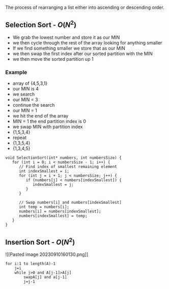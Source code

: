 The process of rearranging a list either into ascending or descending order.

## Selection Sort - $O(N^2)$
- We grab the lowest number and store it as our MIN
- we then cycle through the rest of the array looking for anything smaller
- If we find something smaller we store that as our MIN
- we then swap the first index after our sorted partition with the MIN
- we then move the sorted partition up 1

### Example
- array of {4,5,3,1}
- our MIN is 4
- we search
- our MIN = 3
- continue the search
- our MIN = 1
- we hit the end of the array
- MIN = 1 the end partition index is 0
- we swap MIN with partition index
- {1,5,3,4}
- repeat
- {1,3,5,4}
- {1,3,4,5}

```
void SelectionSort(int* numbers, int numbersSize) {
   for (int i = 0; i < numbersSize - 1; i++) {
      // Find index of smallest remaining element
      int indexSmallest = i;
      for (int j = i + 1; j < numbersSize; j++) {
         if (numbers[j] < numbers[indexSmallest]) {
            indexSmallest = j;
         }
      }
         
      // Swap numbers[i] and numbers[indexSmallest]
      int temp = numbers[i];
      numbers[i] = numbers[indexSmallest];
      numbers[indexSmallest] = temp;
   }
}
```

## Insertion Sort - $O(N^2)$
![[Pasted image 20230910160130.png]]
```
for i:1 to length(A)-1
	j=i
	while j>0 and A[j-1]>A[j]
		swapA[j] and a[j-1]
		j=j-1
```

